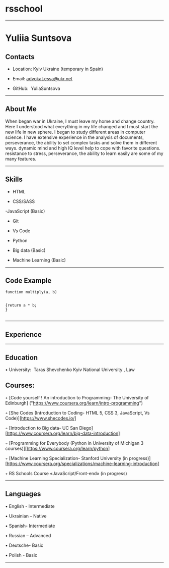# rsschool

---

# **Yuliia Suntsova**

## **Contacts**

- Location: Kyiv Ukraine (temporary in Spain)

- Email: advokat.essa@ukr.net

- GitHub:  YuliaSuntsova

---

## **About Me**

When began war in Ukraine, I must leave my home and change country. Here I understood what everything in my life changed and l must start the new life in new sphere. I began to study different areas in computer science. I have extensive experience in the analysis of documents, perseverance, the ability to set complex tasks and solve them in different ways. dynamic mind and high IQ level help to cope with favorite questions. resistance to stress, perseverance, the ability to learn easily are some of my many features.

---

## **Skills**

- HTML

- CSS/SASS

-JavaScript (Basic)

- Git

- Vs Code

- Python

- Big data (Basic)

- Machine Learning (Basic)

---

## **Code Example**

```
function multiply(a, b)


{return a * b;
}


```

---

## **Experience**

---

## **Education**

• University:  Taras Shevchenko Kyiv National University , Law

## **Courses:**

◦ [Code yourself ! An introduction to Programming- The University of Edinburgh] ("https://www.coursera.org/learn/intro-programming")

◦ [She Codes (Introduction to Coding- HTML 5, CSS 3, JavaScript, Vs Code)][https://www.shecodes.io/]

◦ [Introduction to Big data- UC San Diego][https://www.coursera.org/learn/big-data-introduction]

◦ [Programming for Everybody (Python in University of Michigan 3 courses)][https://www.coursera.org/learn/python]

◦ [Machine Learning Specialization- Stanford University (in progress)] [https://www.coursera.org/specializations/machine-learning-introduction]

◦ RS Schools Course «JavaScript/Front-end» (in progress)

---

## **Languages**

• English - Intermediate

• Ukrainian – Native

• Spanish- Intermediate

• Russian – Advanced

• Deutsche- Basic

• Polish - Basic

---
